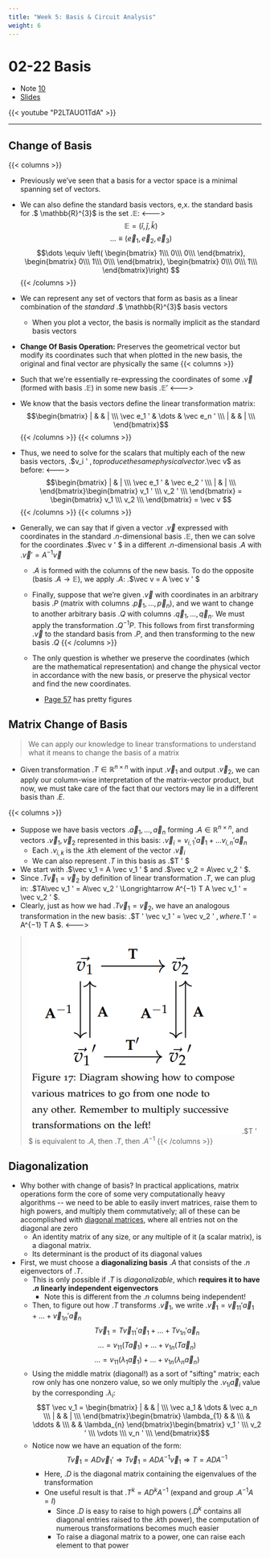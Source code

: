 ```yaml
---
title: "Week 5: Basis & Circuit Analysis"
weight: 6
---
```



# 02-22 Basis

- Note [10](https://eecs16a.org/lecture/Note10.pdf)
- [Slides](https://eecs16a.org/lecture/Lecture5A_Slides.pdf)

{{< youtube "P2LTAUO1TdA" >}}

---

## Change of Basis

{{< columns >}}<!-- mathjax fix -->
- Previously we’ve seen that a basis for a vector space is a minimal spanning set of vectors.
- We can also define the standard basis vectors, e,x. the standard basis for .$ \mathbb{R}^{3}$ is the set .$\mathbb{E}$:
<---><!-- mathjax fix -->
$$\mathbb{E} = \big(\hat i, \hat j, \hat k \big)$$
$$\dots \equiv ( \vec e_1, \vec e_2, \vec e_3)$$
$$\dots \equiv  \left( \begin{bmatrix}
    1\\\
    0\\\
    0\\\
\end{bmatrix}, \begin{bmatrix}
    0\\\
    1\\\
    0\\\
\end{bmatrix}, \begin{bmatrix}
    0\\\
    0\\\
    1\\\
\end{bmatrix}\right) $$
{{< /columns >}}
- We can represent any set of vectors that form as basis as a linear combination of the _standard_ .$ \mathbb{R}^{3}$ basis vectors
    - When you plot a vector, the basis is normally implicit as the standard basis vectors

- **Change Of Basis Operation:** Preserves the geometrical vector but modify its coordinates such that when plotted in the new basis, the original and final vector are physically the same
{{< columns >}}<!-- mathjax fix -->
- Such that we're essentially re-expressing the coordinates of some .$\vec v$ (formed with basis .$\mathbb{E}$) in some new basis .$\mathbb{E}'$
<---><!-- mathjax fix -->
- We know that the basis vectors define the linear transformation matrix:
$$\begin{bmatrix}
    | & & | \\\
    \vec e_1 ' & \dots & \vec e_n ' \\\
    | & & | \\\
\end{bmatrix}$$
{{< /columns >}}
    {{< columns >}}<!-- mathjax fix -->
- Thus, we need to solve for the scalars that multiply each of the new basis vectors, .$v_i ' $, to produce the same physical vector .$\vec v$ as before:
<---><!-- mathjax fix -->
$$\begin{bmatrix}
    | & | \\\
    \vec e_1 ' & \vec e_2 ' \\\
    | & | \\\
\end{bmatrix}\begin{bmatrix}
    v_1 ' \\\
    v_2 ' \\\
\end{bmatrix} = \begin{bmatrix}
    v_1 \\\
    v_2 \\\
\end{bmatrix} = \vec v $$
    {{< /columns >}}
    {{< columns >}}<!-- mathjax fix -->
- Generally, we can say that if given a vector .$\vec v$ expressed with coordinates in the standard .$n$-dimensional basis .$\mathbb{E}$, then we can solve for the coordinates .$\vec v ' $ in a different .$n$-dimensional basis .$A$ with .$\vec v ' = A^{-1} \vec v$
    - .$A$ is formed with the columns of the new basis. To do the opposite (basis .$A \to \mathbb{E}$), we apply .$A$: .$\vec v = A \vec v ' $
    - Finally, suppose that we’re given .$\vec v$ with coordinates in an arbitrary basis .$P$ (matrix with columns .$\vec p_1, \dots, \vec p_n$), and we want to change to another arbitrary basis .$Q$ with columns .$\vec q_1, \dots, \vec q_n$. We must apply the transformation .$Q^{-1} P$. This follows from first transforming .$\vec v$ to the standard basis from .$P$, and then transforming to the new basis .$Q$
    {{< /columns >}}

    - The only question is whether we preserve the coordinates (which are the mathematical representation) and change the physical vector in accordance with the new basis, or preserve the physical vector and find the new coordinates.
        - [Page 57](https://eecs16a.org/EECS16ACompendiumOfNotesAndPracticeProblems.pdf#page=57&zoom=100,572,589) has pretty figures

## Matrix Change of Basis

> We can apply our knowledge to linear transformations to understand what it means to change the basis of a matrix

- Given transformation .$T \in \mathbb{R}^{n \times n}$ with input .$\vec v_1$ and output .$\vec v_2$, we can apply our column-wise interpretation of the matrix-vector product, but now, we must take care of the fact that our vectors may lie in a different basis than .$E$.

{{< columns >}}<!-- mathjax fix -->
- Suppose we have basis vectors .$\vec a_1, \dots, \vec a_n$ forming .$A \in \mathbb{R}^{n \times n}$, and vectors .$\vec v_1, \vec v_2$ represented in this basis: .$\vec v_i = v_{i,1} ' \vec a_1 + \dots v_{i,n} ' \vec a_n$
    - Each .$v_{i,k}$ is the .$k$th element of the vector .$\vec v_i$
    - We can also represent .$T$ in this basis as .$T ' $
- We start with .$\vec v_1 = A \vec v_1 ' $ and .$\vec v_2 = A\vec v_2 ' $.
- Since .$T\vec v_1 = \vec v_2$ by definition of linear transformation .$T$, we can plug in: .$TA\vec v_1 ' = A\vec v_2 ' \Longrightarrow A^{−1} T A \vec v_1 ' = \vec v_2 ' $.
- Clearly, just as how we had .$T\vec v_1 = \vec v_2$, we have an analogous transformation in the new basis: .$T ' \vec v_1 ' = \vec v_2 ' $, where .$T ' = A^{−1} T A $.
<---><!-- mathjax fix -->
> ![](/docs/eecs-16a/5/cob.png)
> .$T ' $ is equivalent to .$A$, then .$T$, then .$A^{−1}$
{{< /columns >}}

## Diagonalization

- Why bother with change of basis? In practical applications, matrix operations form the core of some very computationally heavy algorithms -- we need to be able to easily invert matrices, raise them to high powers, and multiply them commutatively; all of these can be accomplished with [diagonal matrices](https://en.wikipedia.org/wiki/Diagonal_matrix), where all entries not on the diagonal are zero
    - An identity matrix of any size, or any multiple of it (a scalar matrix), is a diagonal matrix.
    - Its determinant is the product of its diagonal values
- First, we must choose a **diagonalizing basis** .$A$ that consists of the .$n$ eigenvectors of .$T$.
    - This is only possible if .$T$ is _diagonalizable_, which **requires it to have .$n$ linearly independent eigenvectors**
        - Note this is different from the .$n$ columns being independent!
    - Then, to figure out how .$T$ transforms .$\vec v_1$, we write .$\vec v_1 = \vec v_{11} ' \vec a_1 + \dots + \vec v_{1n} ' \vec a_n$
        $$T \vec v_1 = T \vec v_{11} ' \vec a_1 + \dots + T v_{1n} ' \vec a_n$$
        $$\dots = v_{11} (T \vec a_1) + \dots + v_{1n} (T\vec a_n)$$
        $$\dots = v_{11} (\lambda_1 \vec a_1) + \dots + v_{1n} (\lambda_n \vec a_n)$$
    - Using the middle matrix (diagonal!) as a sort of "sifting" matrix; each row only has one nonzero value, so we only multiply the .$v_{1i} \vec a_i$ value by the corresponding .$\lambda_i$:
        $$T \vec v_1 = \begin{bmatrix}
    | & & | \\\
    \vec a_1 & \dots & \vec a_n \\\
    | & & | \\\
\end{bmatrix}\begin{bmatrix}
    \lambda_{1} & & \\\
    & \ddots & \\\
    & & \lambda_{n}
\end{bmatrix}\begin{bmatrix}
    v_1 ' \\\
    v_2 ' \\\
    \vdots \\\
    v_n ' \\\
\end{bmatrix}$$
    - Notice now we have an equation of the form:
        $$T \vec v_1 = AD \vec v_1 ' \Longrightarrow T\vec v_1 = ADA^{-1} \vec v_1 \Longrightarrow T = ADA^{-1}$$
        - Here, .$D$ is the diagonal matrix containing the eigenvalues of the transformation
        - One useful result is that .$T^k = AD^k A^{-1}$ (expand and group .$A^{-1}A = I$)
            - Since .$D$ is easy to raise to high powers (.$D^k$ contains all diagonal entries raised to the .$k$th power), the computation of numerous transformations becomes much easier
            - To raise a diagonal matrix to a power, one can raise each element to that power









<!-- # 02-24 Intro to Circuit Analysis -->

<!-- - Note 11[A](https://eecs16a.org/lecture/Note11A.pdf) [B](https://eecs16a.org/lecture/Note11B.pdf) -->

<!-- --- -->